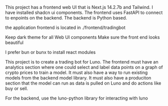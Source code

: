 This project has a frontend web UI that is Next.js 14.2.7b and Tailwind. I have installed shadcn ui components. The frontend uses FastAPI to connect to enpoints on the backend. The backend is Python based.

the application frontend is located in ./frontend/tradingbot

Keep dark theme for all Web UI components
Make sure the front end looks beautiful

I prefer bun or bunx to install react modules

This project is to create a trading bot for Luno. The frontend must have an analytics section where one could select and label data points on a graph of crypto prices to train a model. It must also have a way to run existing models from the backend model library. It must also have a produciton section that the model can run as data is pulled on Luno and do actions like buy or sell.

For the backend, use the luno-python library for interacting with luno